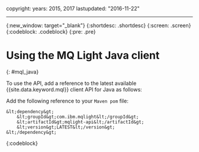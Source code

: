 copyright:
  years: 2015, 2017
lastupdated: "2016-11-22"

---

{:new_window: target="_blank"}
{:shortdesc: .shortdesc}
{:screen: .screen}
{:codeblock: .codeblock}
{:pre: .pre}

# Using the MQ Light Java client
{: #mql_java}


To use the API, add a reference to the latest available {{site.data.keyword.mql}} client API for Java as follows:

Add the following reference to your ```Maven pom``` file:

```
&lt;dependency&gt;
    &lt;groupId&gt;com.ibm.mqlight&lt;/groupId&gt;
    &lt;artifactId&gt;mqlight-api&lt;/artifactId&gt;
    &lt;version&gt;LATEST&lt;/version&gt;
&lt;/dependency&gt;
```
{:codeblock}

<!-- Comment from Andrew
Instructions for getting started, with links for more info
Simple send source and receive source in-line

-->
